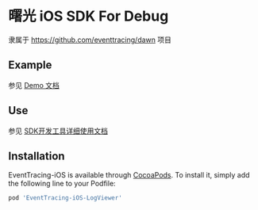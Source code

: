 # 曙光 iOS SDK For Debug

隶属于 https://github.com/eventtracing/dawn 项目

## Example
参见 [Demo 文档](https://eventtracing.github.io/docs/Demo/iOS)

## Use

参见 [SDK开发工具详细使用文档](https://eventtracing.github.io/docs/iOS/debug_tools)

## Installation

EventTracing-iOS is available through [CocoaPods](https://cocoapods.org). To install
it, simply add the following line to your Podfile:

```ruby
pod 'EventTracing-iOS-LogViewer'
```